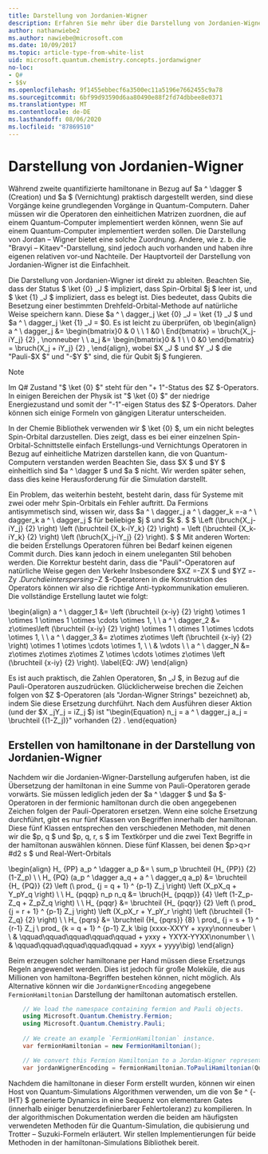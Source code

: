```yaml
---
title: Darstellung von Jordanien-Wigner
description: Erfahren Sie mehr über die Darstellung von Jordanien-Wigner, bei der hamiltona-Operatoren einheitlichen Matrizen zugeordnet werden, die auf einem Quantum-Computer leichter implementiert werden können.
author: nathanwiebe2
ms.author: nawiebe@microsoft.com
ms.date: 10/09/2017
ms.topic: article-type-from-white-list
uid: microsoft.quantum.chemistry.concepts.jordanwigner
no-loc:
- Q#
- $$v
ms.openlocfilehash: 9f1455ebbecf6a3500ec11a5196e7662455c9a78
ms.sourcegitcommit: 6bf99d93590d6aa80490e88f2fd74dbbee8e0371
ms.translationtype: MT
ms.contentlocale: de-DE
ms.lasthandoff: 08/06/2020
ms.locfileid: "87869510"
---
```

# <a name="jordan-wigner-representation"></a>Darstellung von Jordanien-Wigner

Während zweite quantifizierte hamiltonane in Bezug auf $a ^ \dagger $ (Creation) und $a $ (Vernichtung) praktisch dargestellt werden, sind diese Vorgänge keine grundlegenden Vorgänge in Quantum-Computern.
Daher müssen wir die Operatoren den einheitlichen Matrizen zuordnen, die auf einem Quantum-Computer implementiert werden können, wenn Sie auf einem Quantum-Computer implementiert werden sollen.
Die Darstellung von Jordan – Wigner bietet eine solche Zuordnung.
Andere, wie z. b. die "Bravyi – Kitaev"-Darstellung, sind jedoch auch vorhanden und haben ihre eigenen relativen vor-und Nachteile.
Der Hauptvorteil der Darstellung von Jordanien-Wigner ist die Einfachheit.

Die Darstellung von Jordanien-Wigner ist direkt zu ableiten.
Beachten Sie, dass der Status $ \ket {0} _J $ impliziert, dass Spin-Orbital $j $ leer ist, und $ \ket {1} _J $ impliziert, dass es belegt ist.
Dies bedeutet, dass Qubits die Besetzung einer bestimmten Drehfeld-Orbital-Methode auf natürliche Weise speichern kann.
Diese $a ^ \ dagger_j \ket {0} _J = \ket {1} _J $ und $a ^ \ dagger_j \ket {1} _J = $0.
Es ist leicht zu überprüfen, ob \begin{align} a ^ \ dagger_j &= \begin{bmatrix}0 & 0 \\ \ 1 &0 \ End{bmatrix} = \bruch{X_j-iY_j} {2} , \nonneuber \\ \\ a_j &= \begin{bmatrix}0 & 1 \\ \ 0 &0 \end{bmatrix} = \bruch{X_j + iY_j} {2} , \end{align}, wobei $X _J $ und $Y _J $ die "Pauli-$X $" und "-$Y $" sind, die für Qubit $j $ fungieren.

>[!NOTE]
> Im Q# Zustand "$ \ket {0} $" steht für den "+ 1"-Status des $Z $-Operators. In einigen Bereichen der Physik ist "$ \ket {0} $" der niedrige Energiezustand und somit der "-1"-eigen Status des $Z $-Operators. Daher können sich einige Formeln von gängigen Literatur unterscheiden.

In der Chemie Bibliothek verwenden wir $ \ket {0} $, um ein nicht belegtes Spin-Orbital darzustellen.
Dies zeigt, dass es bei einer einzelnen Spin-Orbital-Schnittstelle einfach Erstellungs-und Vernichtungs Operatoren in Bezug auf einheitliche Matrizen darstellen kann, die von Quantum-Computern verstanden werden
Beachten Sie, dass $X $ und $Y $ einheitlich sind $a ^ \dagger $ und $a $ nicht.
Wir werden später sehen, dass dies keine Herausforderung für die Simulation darstellt.

Ein Problem, das weiterhin besteht, besteht darin, dass für Systeme mit zwei oder mehr Spin-Orbitals ein Fehler auftritt.
Da Fermions antisymmetisch sind, wissen wir, dass $a ^ \ dagger_j a ^ \ dagger_k =-a ^ \ dagger_k a ^ \ dagger_j $ für beliebige $j $ und $k $.
$ $ \Left (\bruch{X_j-iY_j} {2} \right) \left (\bruchteil {X_k-iY_k} {2} \right) = \left (\bruchteil {X_k-iY_k} {2} \right) \left (\bruch{X_j-iY_j} {2} \right).
$ $ Mit anderen Worten: die beiden Erstellungs Operatoren führen bei Bedarf keinen eigenen Commit durch.
Dies kann jedoch in einem uneleganten Stil behoben werden.
Die Korrektur besteht darin, dass die "Pauli"-Operatoren auf natürliche Weise gegen den Verkehr
Insbesondere $XZ =-ZX $ und $YZ =-Zy $.
Durch die interspersing-$Z $-Operatoren in die Konstruktion des Operators können wir also die richtige Anti-typkommunikation emulieren.
Die vollständige Erstellung lautet wie folgt: 

\begin{align} a ^ \ dagger_1 &= \left (\bruchteil {x-iy} {2} \right) \otimes 1 \otimes 1 \otimes 1 \otimes \cdots \otimes 1, \\ \\ a ^ \ dagger_2 &= z\otimes\left (\bruchteil {x-iy} {2} \right) \otimes 1 \ otimes 1 \otimes \cdots \otimes 1, \\ \\ a ^ \ dagger_3 &= z\otimes z\otimes \left (\bruchteil {x-iy} {2} \right) \otimes 1 \otimes \cdots \otimes 1, \\ \\ & \vdots \\ \\ a ^ \ dagger_N &= z\otimes z\otimes z\otimes Z \otimes \cdots \otimes z\otimes \left (\bruchteil {x-iy} {2} \right). \label{EQ: JW} \end{align}

Es ist auch praktisch, die Zahlen Operatoren, $n _J $, in Bezug auf die Pauli-Operatoren auszudrücken.
Glücklicherweise brechen die Zeichen folgen von $Z $-Operatoren (als "Jordan-Wigner Strings" bezeichnet) ab, indem Sie diese Ersetzung durchführt.
Nach dem Ausführen dieser Aktion (und der $X _jY_j = iZ_j $) ist "\begin{Equation} n_j = a ^ \ dagger_j a_j = \bruchteil {(1-Z_j)}" vorhanden {2} .
\end{equation}


## <a name="constructing-hamiltonians-in-jordan-wigner-representation"></a>Erstellen von hamiltonane in der Darstellung von Jordanien-Wigner

Nachdem wir die Jordanien-Wigner-Darstellung aufgerufen haben, ist die Übersetzung der hamiltonan in eine Summe von Pauli-Operatoren gerade vorwärts.
Sie müssen lediglich jeden der $a ^ \dagger $ und $a $-Operatoren in der fermionic hamiltonan durch die oben angegebenen Zeichen folgen der Pauli-Operatoren ersetzen.
Wenn eine solche Ersetzung durchführt, gibt es nur fünf Klassen von Begriffen innerhalb der hamiltonan.
Diese fünf Klassen entsprechen den verschiedenen Methoden, mit denen wir die $p, q $ und $p, q, r, s $ im Textkörper und die zwei Text Begriffe in der hamiltonan auswählen können.
Diese fünf Klassen, bei denen $p>q>r #d2 s $ und Real-Wert-Orbitals

\begin{align} H_ {PP} a_p ^ \dagger a_p &= \ sum_p \bruchteil {H_ {PP}} {2} (1-Z_p) \\ \\ H_ {PQ} (a_p ^ \dagger a_q + a ^ \ dagger_q a_p) &= \bruchteil {H_ {PQ}} {2} \left (\ prod_ {j = q + 1} ^ {p-1} Z_j \right) \left (X_pX_q + Y_pY_q \right) \\ \\ H_ {pqqp} n_p n_q &= \bruch{H_ {pqqp}} {4} \left (1-Z_p-Z_q + Z_pZ_q \right) \\ \\ H_ {pqqr} &= \bruchteil {H_ {pqqr}} {2} \left (\ prod_ {j = r + 1} ^ {p-1} Z_j \right) \left (X_pX_r + Y_pY_r \right) \left (\bruchteil {1-Z_q} {2} \right) \\ \\ H_ {pqrs} &= \bruchteil {H_ {pqrs}} {8} \ prod_ {j = s + 1} ^ {r-1} Z_j \ prod_ {k = q + 1} ^ {p-1} Z_k \big (xxxx-XXYY + xyxy\nonneuber \\ \\ & \qquad\qquad\qquad\qquad\qquad + yxxy + YXYX-YYXX\nonumber \\ \\ & \qquad\qquad\qquad\qquad\qquad + xyyx + yyyy\big) \end{align}

Beim erzeugen solcher hamiltonane per Hand müssen diese Ersetzungs Regeln angewendet werden. Dies ist jedoch für große Moleküle, die aus Millionen von hamiltona-Begriffen bestehen können, nicht möglich.
Als Alternative können wir die `JordanWignerEncoding` angegebene `FermionHamiltonian` Darstellung der hamiltonan automatisch erstellen.

```csharp
    // We load the namespace containing fermion and Pauli objects. 
    using Microsoft.Quantum.Chemistry.Fermion;
    using Microsoft.Quantum.Chemistry.Pauli;
    
    // We create an example `FermionHamiltonian` instance.
    var fermionHamiltonian = new FermionHamiltonian();

    // We convert this Fermion Hamiltonian to a Jordan-Wigner representation.
    var jordanWignerEncoding = fermionHamiltonian.ToPauliHamiltonian(QubitEncoding.JordanWigner);
```

Nachdem die hamiltonane in dieser Form erstellt wurden, können wir einen Host von Quantum-Simulations Algorithmen verwenden, um die von $e ^ {-IHT} $ generierte Dynamics in eine Sequenz von elementaren Gates (innerhalb einiger benutzerdefinierbarer Fehlertoleranz) zu kompilieren.
In der algorithmischen Dokumentation werden die beiden am häufigsten verwendeten Methoden für die Quantum-Simulation, die qubisierung und Trotter – Suzuki-Formeln erläutert. Wir stellen Implementierungen für beide Methoden in der hamiltonan-Simulations Bibliothek bereit.
